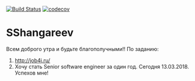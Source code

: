 [![Build Status](https://travis-ci.org/Sezha/SShangareev.svg?branch=master)](https://travis-ci.org/Sezha/SShangareev)
[![codecov](https://codecov.io/gh/Sezha/SShangareev/branch/master/graph/badge.svg)](https://codecov.io/gh/Sezha/SShangareev)

# SShangareev
Всем доброго утра и будьте благополучными!!
По заданию: 
1. http://job4j.ru/
2. Хочу стать Senior software engineer за один год. Сегодня 13.03.2018. 
Успехов мне!
